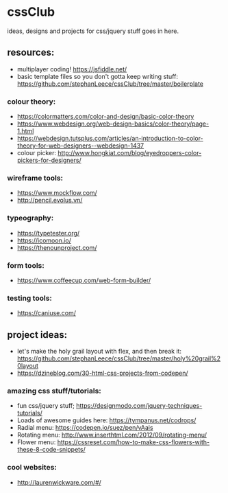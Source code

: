 
# cssClub
ideas, designs and projects for css/jquery stuff goes in here.

## resources:
- multiplayer coding! https://jsfiddle.net/
- basic template files so you don't gotta keep writing stuff: https://github.com/stephanLeece/cssClub/tree/master/boilerplate

### colour theory: 
- https://colormatters.com/color-and-design/basic-color-theory
- https://www.webdesign.org/web-design-basics/color-theory/page-1.html
- https://webdesign.tutsplus.com/articles/an-introduction-to-color-theory-for-web-designers--webdesign-1437
- colour picker: http://www.hongkiat.com/blog/eyedroppers-color-pickers-for-designers/

### wireframe tools: 
- https://www.mockflow.com/
- http://pencil.evolus.vn/

### typeography:
- https://typetester.org/
- https://icomoon.io/
- https://thenounproject.com/

### form tools:
- https://www.coffeecup.com/web-form-builder/

### testing tools: 
- https://caniuse.com/

## project ideas:

- let's make the holy grail layout with flex, and then break it: https://github.com/stephanLeece/cssClub/tree/master/holy%20grail%20layout
- https://dzineblog.com/30-html-css-projects-from-codepen/

### amazing css stuff/tutorials:
- fun css/jquery stuff; https://designmodo.com/jquery-techniques-tutorials/
- Loads of awesome guides here: https://tympanus.net/codrops/
- Radial menu: https://codepen.io/suez/pen/vAais
- Rotating menu: http://www.inserthtml.com/2012/09/rotating-menu/
- Flower menu: https://cssreset.com/how-to-make-css-flowers-with-these-8-code-snippets/

 ### cool websites:

- http://laurenwickware.com/#/






